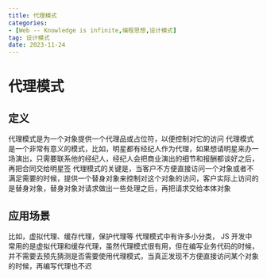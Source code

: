 ```yaml
---
title: 代理模式
categories: 
- [Web -- Knowledge is infinite,编程思想,设计模式]
tag: 设计模式
date: 2023-11-24
---
```

# 代理模式
## 定义
代理模式是为一个对象提供一个代理品或占位符，以便控制对它的访问
代理模式是一个非常有意义的模式，比如，明星都有经纪人作为代理，如果想请明星来办一场演出，只需要联系他的经纪人，经纪人会把商业演出的细节和报酬都谈好之后，再把合同交给明星签
代理模式的关键是，当客户不方便直接访问一个对象或者不满足需要的时候，提供一个替身对象来控制对这个对象的访问，客户实际上访问的是替身对象，替身对象对请求做出一些处理之后，再把请求交给本体对象
## 应用场景
比如，虚拟代理、缓存代理，保护代理等
代理模式中有许多小分类， JS 开发中常用的是虚拟代理和缓存代理，虽然代理模式很有用，但在编写业务代码的时候，并不需要去预先猜测是否需要使用代理模式，当真正发现不方便直接访问某个对象的时候，再编写代理也不迟
